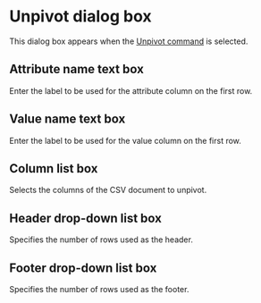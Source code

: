 # Unpivot dialog box

This dialog box appears when the
[Unpivot command](../../cmd/edit/unpivot) is selected.

## Attribute name text box

Enter the label to be used for the attribute column on the first row.

## Value name text box

Enter the label to be used for the value column on the first row.

## Column list box

Selects the columns of the CSV document to unpivot.

## Header drop-down list box

Specifies the number of rows used as the header.

## Footer drop-down list box

Specifies the number of rows used as the footer.


